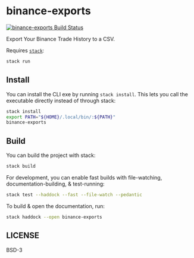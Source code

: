 # binance-exports

[![binance-exports Build Status](https://github.com/prikhi/binance-exports/actions/workflows/main.yml/badge.svg)](https://github.com/prikhi/binance-exports/actions/workflows/main.yml)


Export Your Binance Trade History to a CSV.

Requires [`stack`][get-stack]:

```sh
stack run
```

[get-stack]: https://docs.haskellstack.org/en/stable/README/


## Install

You can install the CLI exe by running `stack install`. This lets you call the
executable directly instead of through stack:

```sh
stack install
export PATH="${HOME}/.local/bin/:${PATH}"
binance-exports
```


## Build

You can build the project with stack:

```sh
stack build
```

For development, you can enable fast builds with file-watching,
documentation-building, & test-running:

```sh
stack test --haddock --fast --file-watch --pedantic
```

To build & open the documentation, run:

```sh
stack haddock --open binance-exports
```


## LICENSE

BSD-3
